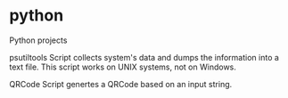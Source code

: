 # python
Python projects

psutiltools
Script collects system's data and dumps the information into a text file. This script works on UNIX systems, not on Windows.

QRCode
Script genertes a QRCode based on an input string.
